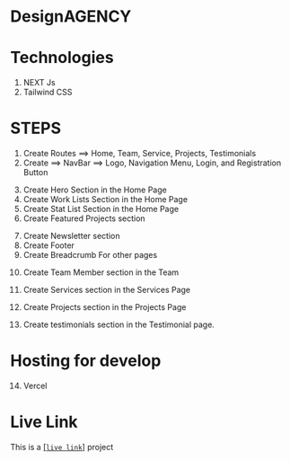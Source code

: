 # DesignAGENCY

# Technologies
1. NEXT Js
2. Tailwind CSS

# STEPS
<!-- Common Components -->
1. Create Routes ==> Home, Team, Service, Projects, Testimonials
2. Create ==> NavBar ==> Logo, Navigation Menu, Login, and Registration Button
<!-- Home Page -->
3. Create Hero Section in the Home Page
4. Create Work Lists Section in the Home Page
5. Create Stat List Section in the Home Page
6. Create Featured Projects section
<!-- Common Components -->
7. Create Newsletter section
8. Create Footer
9. Create Breadcrumb For other pages
<!-- Team Page -->
10. Create Team Member section in the Team
<!-- Services Page -->
11. Create Services section in the Services Page
<!-- Projects Page -->
12. Create Projects section in the Projects Page
<!-- Testimonial Page -->
13. Create testimonials section in the Testimonial page.


# Hosting for develop
14. Vercel 

# Live Link
This is a [\[`live link`\]](https://design-agency-next.vercel.app/testimonials) project


